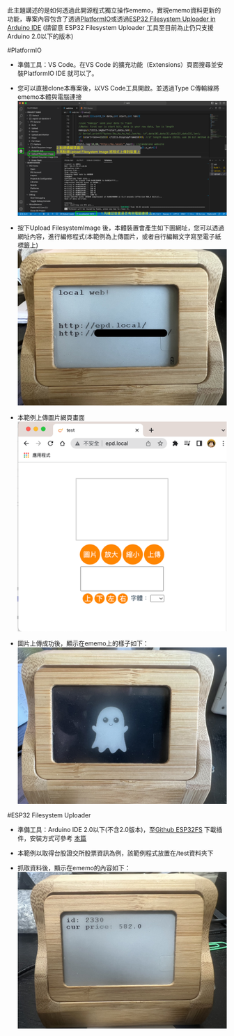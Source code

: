 此主題講述的是如何透過此開源程式獨立操作ememo，實現ememo資料更新的功能，專案內容包含了透過[PlatformIO](https://randomnerdtutorials.com/vs-code-platformio-ide-esp32-esp8266-arduino/#2)或透過[ESP32 Filesystem Uploader in Arduino IDE](https://randomnerdtutorials.com/install-esp32-filesystem-uploader-arduino-ide/) (請留意 ESP32 Filesystem Uploader 工具至目前為止仍只支援Arduino 2.0以下的版本)

#PlatformIO
- 準備工具：VS Code。在VS Code 的擴充功能（Extensions）頁面搜尋並安裝PlatformIO IDE 就可以了。
- 您可以直接clone本專案後，以VS Code工具開啟。並透過Type C傳輸線將ememo本體與電腦連接
![image](https://github.com/Coffreedomdev/tempimg/blob/main/vscodedesc.png)


- 按下Upload FilesystemImage 後，本體裝置會產生如下圖網址，您可以透過網址內容，進行編修程式(本範例為上傳圖片，或者自行編輯文字寫至電子紙標籤上)
![image](https://github.com/Coffreedomdev/tempimg/blob/main/S__3162161.jpg)

- 本範例上傳圖片網頁畫面
![image](https://github.com/Coffreedomdev/tempimg/blob/main/webpagedisplay.png)

- 圖片上傳成功後，顯示在ememo上的樣子如下：
![image](https://github.com/Coffreedomdev/tempimg/blob/main/S__3162162.jpg)



#ESP32 Filesystem Uploader
- 準備工具：Arduino IDE 2.0以下(不含2.0版本)，至[Github ESP32FS](https://github.com/me-no-dev/arduino-esp32fs-plugin/releases/) 下載插件，安裝方式可參考 [本篇](https://www.qutaojiao.com/108784.html)
- 本範例以取得台股證交所股票資訊為例，該範例程式放置在/test資料夾下

- 抓取資料後，顯示在ememo的內容如下：
![image](https://github.com/Coffreedomdev/tempimg/blob/main/S__3162164.jpg) 
